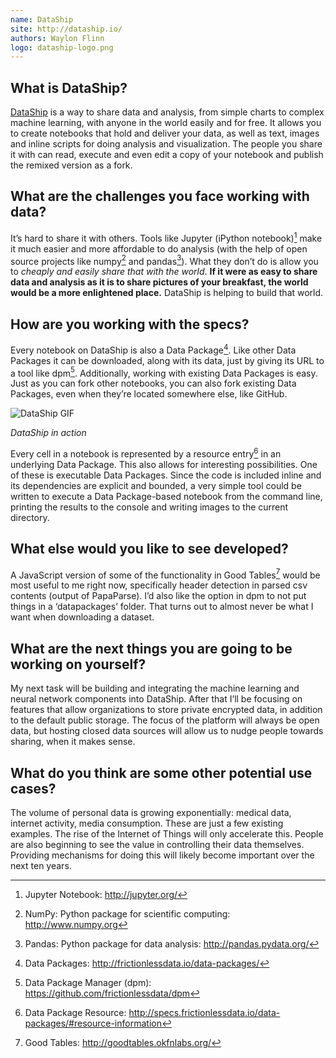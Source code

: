 ```yaml
---
name: DataShip
site: http://dataship.io/
authors: Waylon Flinn
logo: dataship-logo.png
---
```


## What is DataShip?

[DataShip](https://dataship.io/) is a way to share data and analysis,
from simple charts to complex machine learning, with anyone in the
world easily and for free. It allows you to create notebooks that hold
and deliver your data, as well as text, images and inline scripts for
doing analysis and visualization. The people you share it with can
read, execute and even edit a copy of your notebook and publish the
remixed version as a fork.

## What are the challenges you face working with data?

It’s hard to share it with others. Tools like Jupyter (iPython
notebook)[^jupyter] make it much easier and more affordable to do
analysis (with the help of open source projects like numpy[^numpy] and
pandas[^pandas]). What they don’t do is allow you to *cheaply and
easily share that with the world*. **If it were as easy to share data
and analysis as it is to share pictures of your breakfast, the world
would be a more enlightened place.** DataShip is helping to build that
world.

## How are you working with the specs?

Every notebook on DataShip is also a Data Package[^datapackage]. Like
other Data Packages it can be downloaded, along with its data, just by
giving its URL to a tool like dpm[^dpm]. Additionally, working with
existing Data Packages is easy. Just as you can fork other notebooks,
you can also fork existing Data Packages, even when they’re located
somewhere else, like GitHub.

![DataShip GIF](/img/case-studies/dataship.gif)

*DataShip in action*

Every cell in a notebook is represented by a resource entry[^resource]
in an underlying Data Package. This also allows for interesting
possibilities. One of these is executable Data Packages. Since the
code is included inline and its dependencies are explicit and bounded,
a very simple tool could be written to execute a Data Package-based
notebook from the command line, printing the results to the console
and writing images to the current directory.

## What else would you like to see developed?

A JavaScript version of some of the functionality in Good
Tables[^goodtables] would be most useful to me right now, specifically
header detection in parsed csv contents (output of PapaParse). I’d
also like the option in dpm to not put things in a ‘datapackages’
folder. That turns out to almost never be what I want when downloading
a dataset.

## What are the next things you are going to be working on yourself?

My next task will be building and integrating the machine learning and
neural network components into DataShip. After that I’ll be focusing
on features that allow organizations to store private encrypted data,
in addition to the default public storage. The focus of the platform
will always be open data, but hosting closed data sources will allow
us to nudge people towards sharing, when it makes sense.

## What do you think are some other potential use cases?

The volume of personal data is growing exponentially: medical data,
internet activity, media consumption. These are just a few existing
examples. The rise of the Internet of Things will only accelerate
this. People are also beginning to see the value in controlling their
data themselves. Providing mechanisms for doing this will likely
become important over the next ten years.

[^jupyter]: Jupyter Notebook: <http://jupyter.org/>
[^resource]: Data Package Resource: <http://specs.frictionlessdata.io/data-packages/#resource-information>
[^numpy]: NumPy: Python package for scientific computing: <http://www.numpy.org>
[^pandas]: Pandas: Python package for data analysis: <http://pandas.pydata.org/>
[^datapackage]: Data Packages: <http://frictionlessdata.io/data-packages/>
[^dpm]: Data Package Manager (dpm): <https://github.com/frictionlessdata/dpm>
[^goodtables]: Good Tables: <http://goodtables.okfnlabs.org/>
